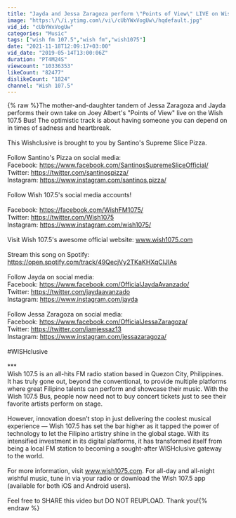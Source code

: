 ```yaml
---
title: "Jayda and Jessa Zaragoza perform \"Points of View\" LIVE on Wish 107.5 Bus"
image: "https:\/\/i.ytimg.com\/vi\/cUbYWxVogUw\/hqdefault.jpg"
vid_id: "cUbYWxVogUw"
categories: "Music"
tags: ["wish fm 107.5","wish fm","wish1075"]
date: "2021-11-18T12:09:17+03:00"
vid_date: "2019-05-14T13:00:06Z"
duration: "PT4M24S"
viewcount: "10336353"
likeCount: "82477"
dislikeCount: "1824"
channel: "Wish 107.5"
---
```

{% raw %}The mother-and-daughter tandem of Jessa Zaragoza and Jayda performs their own take on Joey Albert's &quot;Points of View&quot; live on the Wish 107.5 Bus! The optimistic track is about having someone you can depend on in times of sadness and heartbreak. <br /><br />This Wishclusive is brought to you by Santino's Supreme Slice Pizza.<br /><br />Follow Santino's Pizza on social media:<br />Facebook: <a rel="nofollow" target="blank" href="https://www.facebook.com/SantinosSupremeSliceOfficial/">https://www.facebook.com/SantinosSupremeSliceOfficial/</a><br />Twitter: <a rel="nofollow" target="blank" href="https://twitter.com/santinospizza/">https://twitter.com/santinospizza/</a><br />Instagram: <a rel="nofollow" target="blank" href="https://www.instagram.com/santinos.pizza/">https://www.instagram.com/santinos.pizza/</a><br /><br />Follow Wish 107.5's social media accounts!<br /><br />Facebook: <a rel="nofollow" target="blank" href="https://facebook.com/WishFM1075/">https://facebook.com/WishFM1075/</a><br />Twitter: <a rel="nofollow" target="blank" href="https://twitter.com/Wish1075">https://twitter.com/Wish1075</a><br />Instagram: <a rel="nofollow" target="blank" href="https://www.instagram.com/wish1075/">https://www.instagram.com/wish1075/</a><br /><br />Visit Wish 107.5's awesome official website: www.wish1075.com <br /><br />Stream this song on Spotify:<br /><a rel="nofollow" target="blank" href="https://open.spotify.com/track/49QecjVy2TKaKHXqClJIAs">https://open.spotify.com/track/49QecjVy2TKaKHXqClJIAs</a><br /><br />Follow Jayda on social media:<br />Facebook: <a rel="nofollow" target="blank" href="https://www.facebook.com/OfficialJaydaAvanzado/">https://www.facebook.com/OfficialJaydaAvanzado/</a><br />Twitter: <a rel="nofollow" target="blank" href="https://twitter.com/jaydaavanzado">https://twitter.com/jaydaavanzado</a><br />Instagram: <a rel="nofollow" target="blank" href="https://www.instagram.com/jayda">https://www.instagram.com/jayda</a><br /><br />Follow Jessa Zaragoza on social media:<br />Facebook: <a rel="nofollow" target="blank" href="https://www.facebook.com/OfficialJessaZaragoza/">https://www.facebook.com/OfficialJessaZaragoza/</a><br />Twitter: <a rel="nofollow" target="blank" href="https://twitter.com/iamjessaz13">https://twitter.com/iamjessaz13</a><br />Instagram: <a rel="nofollow" target="blank" href="https://www.instagram.com/jessazaragoza/">https://www.instagram.com/jessazaragoza/</a><br /><br />#WISHclusive<br /><br />***<br />Wish 107.5 is an all-hits FM radio station based in Quezon City, Philippines. It has truly gone out, beyond the conventional, to provide multiple platforms where great Filipino talents can perform and showcase their music. With the Wish 107.5 Bus, people now need not to buy concert tickets just to see their favorite artists perform on stage.  <br /><br />However, innovation doesn’t stop in just delivering the coolest musical experience — Wish 107.5 has set the bar higher as it tapped the power of technology to let the Filipino artistry shine in the global stage. With its intensified investment in its digital platforms, it has transformed itself from being a local FM station to becoming a sought-after WISHclusive gateway to the world.<br /><br />For more information, visit www.wish1075.com. For all-day and all-night wishful music, tune in via your radio or download the Wish 107.5 app (available for both iOS and Android users).<br /><br />Feel free to SHARE this video but DO NOT REUPLOAD. Thank you!{% endraw %}
